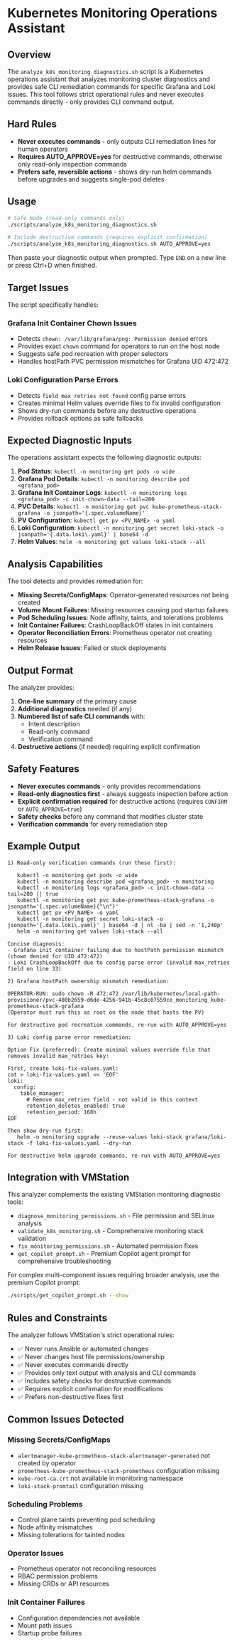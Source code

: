 # Kubernetes Monitoring Operations Assistant

## Overview
The `analyze_k8s_monitoring_diagnostics.sh` script is a Kubernetes operations assistant that analyzes monitoring cluster diagnostics and provides safe CLI remediation commands for specific Grafana and Loki issues. This tool follows strict operational rules and never executes commands directly - only provides CLI command output.

## Hard Rules
- **Never executes commands** - only outputs CLI remediation lines for human operators
- **Requires AUTO_APPROVE=yes** for destructive commands, otherwise only read-only inspection commands
- **Prefers safe, reversible actions** - shows dry-run helm commands before upgrades and suggests single-pod deletes

## Usage

```bash
# Safe mode (read-only commands only)
./scripts/analyze_k8s_monitoring_diagnostics.sh

# Include destructive commands (requires explicit confirmation)
./scripts/analyze_k8s_monitoring_diagnostics.sh AUTO_APPROVE=yes
```

Then paste your diagnostic output when prompted. Type `END` on a new line or press Ctrl+D when finished.

## Target Issues

The script specifically handles:

### Grafana Init Container Chown Issues
- Detects `chown: /var/lib/grafana/png: Permission denied` errors
- Provides exact `chown` command for operators to run on the host node
- Suggests safe pod recreation with proper selectors
- Handles hostPath PVC permission mismatches for Grafana UID 472:472

### Loki Configuration Parse Errors  
- Detects `field max_retries not found` config parse errors
- Creates minimal Helm values override files to fix invalid configuration
- Shows dry-run commands before any destructive operations
- Provides rollback options as safe fallbacks

## Expected Diagnostic Inputs

The operations assistant expects the following diagnostic outputs:

1. **Pod Status**: `kubectl -n monitoring get pods -o wide`
2. **Grafana Pod Details**: `kubectl -n monitoring describe pod <grafana_pod>`
3. **Grafana Init Container Logs**: `kubectl -n monitoring logs <grafana_pod> -c init-chown-data --tail=200`
4. **PVC Details**: `kubectl -n monitoring get pvc kube-prometheus-stack-grafana -o jsonpath='{.spec.volumeName}'`
5. **PV Configuration**: `kubectl get pv <PV_NAME> -o yaml`
6. **Loki Configuration**: `kubectl -n monitoring get secret loki-stack -o jsonpath='{.data.loki\.yaml}' | base64 -d`
7. **Helm Values**: `helm -n monitoring get values loki-stack --all`

## Analysis Capabilities

The tool detects and provides remediation for:

- **Missing Secrets/ConfigMaps**: Operator-generated resources not being created
- **Volume Mount Failures**: Missing resources causing pod startup failures
- **Pod Scheduling Issues**: Node affinity, taints, and tolerations problems
- **Init Container Failures**: CrashLoopBackOff states in init containers
- **Operator Reconciliation Errors**: Prometheus operator not creating resources
- **Helm Release Issues**: Failed or stuck deployments

## Output Format

The analyzer provides:

1. **One-line summary** of the primary cause
2. **Additional diagnostics** needed (if any)
3. **Numbered list of safe CLI commands** with:
   - Intent description
   - Read-only command
   - Verification command
4. **Destructive actions** (if needed) requiring explicit confirmation

## Safety Features

- **Never executes commands** - only provides recommendations
- **Read-only diagnostics first** - always suggests inspection before action
- **Explicit confirmation required** for destructive actions (requires `CONFIRM` or `AUTO_APPROVE=true`)
- **Safety checks** before any command that modifies cluster state
- **Verification commands** for every remediation step

## Example Output

```
1) Read-only verification commands (run these first):

   kubectl -n monitoring get pods -o wide
   kubectl -n monitoring describe pod <grafana_pod> -n monitoring
   kubectl -n monitoring logs <grafana_pod> -c init-chown-data --tail=200 || true
   kubectl -n monitoring get pvc kube-prometheus-stack-grafana -o jsonpath='{.spec.volumeName}{"\n"}'
   kubectl get pv <PV_NAME> -o yaml
   kubectl -n monitoring get secret loki-stack -o jsonpath='{.data.loki\.yaml}' | base64 -d | nl -ba | sed -n '1,240p'
   helm -n monitoring get values loki-stack --all

Concise diagnosis:
- Grafana init container failing due to hostPath permission mismatch (chown denied for UID 472:472)
- Loki CrashLoopBackOff due to config parse error (invalid max_retries field on line 33)

2) Grafana hostPath ownership mismatch remediation:

OPERATOR-RUN: sudo chown -R 472:472 /var/lib/kubernetes/local-path-provisioner/pvc-480b2659-d6de-4256-941b-45c8c07559ce_monitoring_kube-prometheus-stack-grafana
(Operator must run this as root on the node that hosts the PV)

For destructive pod recreation commands, re-run with AUTO_APPROVE=yes

3) Loki config parse error remediation:

Option Fix (preferred): Create minimal values override file that removes invalid max_retries key:

First, create loki-fix-values.yaml:
cat > loki-fix-values.yaml << 'EOF'
loki:
  config:
    table_manager:
      # Remove max_retries field - not valid in this context
      retention_deletes_enabled: true
      retention_period: 168h
EOF

Then show dry-run first:
   helm -n monitoring upgrade --reuse-values loki-stack grafana/loki-stack -f loki-fix-values.yaml --dry-run

For destructive helm upgrade commands, re-run with AUTO_APPROVE=yes
```

## Integration with VMStation

This analyzer complements the existing VMStation monitoring diagnostic tools:

- `diagnose_monitoring_permissions.sh` - File permission and SELinux analysis
- `validate_k8s_monitoring.sh` - Comprehensive monitoring stack validation
- `fix_monitoring_permissions.sh` - Automated permission fixes
- `get_copilot_prompt.sh` - Premium Copilot agent prompt for comprehensive troubleshooting

For complex multi-component issues requiring broader analysis, use the premium Copilot prompt:
```bash
./scripts/get_copilot_prompt.sh --show
```

## Rules and Constraints

The analyzer follows VMStation's strict operational rules:

- ✅ Never runs Ansible or automated changes
- ✅ Never changes host file permissions/ownership
- ✅ Never executes commands directly
- ✅ Provides only text output with analysis and CLI commands
- ✅ Includes safety checks for destructive commands
- ✅ Requires explicit confirmation for modifications
- ✅ Prefers non-destructive fixes first

## Common Issues Detected

### Missing Secrets/ConfigMaps
- `alertmanager-kube-prometheus-stack-alertmanager-generated` not created by operator
- `prometheus-kube-prometheus-stack-prometheus` configuration missing
- `kube-root-ca.crt` not available in monitoring namespace
- `loki-stack-promtail` configuration missing

### Scheduling Problems
- Control plane taints preventing pod scheduling
- Node affinity mismatches
- Missing tolerations for tainted nodes

### Operator Issues
- Prometheus operator not reconciling resources
- RBAC permission problems
- Missing CRDs or API resources

### Init Container Failures
- Configuration dependencies not available
- Mount path issues
- Startup probe failures